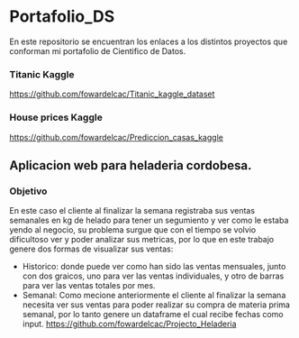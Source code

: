 # Portafolio_DS

En este repositorio se encuentran los enlaces a los distintos proyectos que conforman mi portafolio de Cientifico de Datos.

### Titanic Kaggle 
https://github.com/fowardelcac/Titanic_kaggle_dataset

### House prices Kaggle 
https://github.com/fowardelcac/Prediccion_casas_kaggle

## Aplicacion web para heladeria cordobesa.
### Objetivo
En este caso el cliente al finalizar la semana registraba sus ventas semanales en kg de helado para tener un segumiento y ver como le estaba yendo al negocio, su problema surgue que con el tiempo se volvio dificultoso ver y poder analizar sus metricas, por lo que en este trabajo genere dos formas de visualizar sus ventas:
  - Historico: donde puede ver como han sido las ventas mensuales, junto con dos graicos, uno para ver las ventas individuales, y otro de barras para ver las ventas totales por mes.
  - Semanal: Como mecione anteriormente el cliente al finalizar la semana necesita ver sus ventas para poder  realizar su compra de materia prima semanal, por lo tanto genere un dataframe el cual recibe fechas como input.
https://github.com/fowardelcac/Projecto_Heladeria

